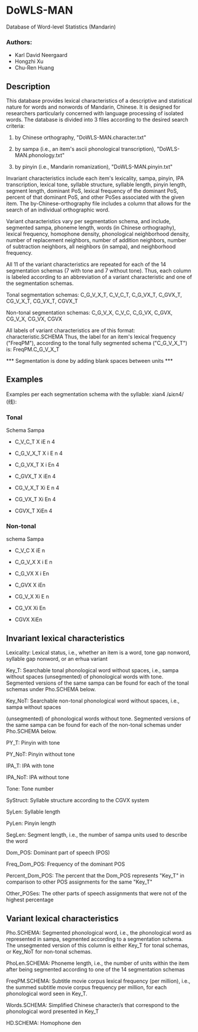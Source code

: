 # DoWLS-MAN
Database of Word-level Statistics (Mandarin) 
### Authors: 
* Karl David Neergaard
* Hongzhi Xu
* Chu-Ren Huang

## Description
This database provides lexical characteristics of a descriptive and statistical nature for words and nonwords of Mandarin, Chinese. It is designed for researchers particularly concerned with language processing of isolated words. The database is divided into 3 files according to the desired search criteria:

1) by Chinese orthography, "DoWLS-MAN.character.txt"

2) by sampa (i.e., an item's ascii phonological transcription), "DoWLS-MAN.phonology.txt"

3) by pinyin (i.e., Mandarin romanization), "DoWLS-MAN.pinyin.txt"

Invariant characteristics include each item's lexicality, sampa, pinyin, IPA transcription, lexical tone, syllable structure, syllable length, pinyin length, segment length, dominant PoS, lexical frequency of the dominant PoS, percent of that dominant PoS, and other PoSes associated with the given item. The by-Chinese-orthography file includes a column that allows for the search of an individual orthographic word.

Variant characteristics vary per segmentation schema, and include, segmented sampa, phoneme length, words (in Chinese orthography), lexical frequency, homophone density, phonological neighborhood density, number of replacement neighbors, number of addition neighbors, number of subtraction neighbors, all neighbors (in sampa), and neighborhood frequency.

All 11 of the variant characteristics are repeated for each of the 14 segmentation schemas (7 with tone and 7 without tone). Thus, each column is labeled according to an abbreviation of a variant characteristic and one of the segmentation schemas.

Tonal segmentation schemas: C_G_V_X_T, C_V_C_T, C_G_VX_T, C_GVX_T, CG_V_X_T, CG_VX_T, CGVX_T

Non-tonal segmentation schemas: C_G_V_X, C_V_C, C_G_VX, C_GVX, CG_V_X, CG_VX, CGVX

All labels of variant characteristics are of this format: characteristic.SCHEMA Thus, the label for an item's lexical frequency ("FreqPM"), according to the tonal fully segmented schema ("C_G_V_X_T") is: FreqPM.C_G_V_X_T

*** Segmentation is done by adding blank spaces between units ***

## Examples 
Examples per each segmentation schema with the syllable: xian4 /ɕiɛn4/ (线): 

### Tonal

Schema Sampa

* C_V_C_T X iE n 4

* C_G_V_X_T X i E n 4

* C_G_VX_T X i En 4

* C_GVX_T X iEn 4

* CG_V_X_T Xi E n 4

* CG_VX_T Xi En 4

* CGVX_T XiEn 4

### Non-tonal

schema Sampa

* C_V_C X iE n

* C_G_V_X X i E n

* C_G_VX X i En

* C_GVX X iEn

* CG_V_X Xi E n

* CG_VX Xi En

* CGVX XiEn


## Invariant lexical characteristics

Lexicality: Lexical status, i.e., whether an item is a word, tone gap nonword, syllable gap nonword, or an erhua variant

Key_T: Searchable tonal phonological word without spaces, i.e., sampa without spaces (unsegmented) of phonological words with tone. Segmented versions of the same sampa can be found for each of the tonal schemas under Pho.SCHEMA below.

Key_NoT: Searchable non-tonal phonological word without spaces, i.e., sampa without spaces

(unsegmented) of phonological words without tone. Segmented versions of the same sampa can be found for each of the non-tonal schemas under Pho.SCHEMA below.

PY_T: Pinyin with tone

PY_NoT: Pinyin without tone

IPA_T: IPA with tone

IPA_NoT: IPA without tone

Tone: Tone number

SyStruct: Syllable structure according to the CGVX system

SyLen: Syllable length

PyLen: Pinyin length

SegLen: Segment length, i.e., the number of sampa units used to describe the word

Dom_POS: Dominant part of speech (POS)

Freq_Dom_POS: Frequency of the dominant POS

Percent_Dom_POS: The percent that the Dom_POS represents "Key_T" in comparison to other POS assignments for the same "Key_T"

Other_POSes: The other parts of speech assignments that were not of the highest percentage


## Variant lexical characteristics

Pho.SCHEMA: Segmented phonological word, i.e., the phonological word as represented in sampa, segmented according to a segmentation schema. The unsegmented version of this column is either Key_T for tonal schemas, or Key_NoT for non-tonal schemas.

PhoLen.SCHEMA: Phoneme length, i.e., the number of units within the item after being segmented according to one of the 14 segmentation schemas

FreqPM.SCHEMA: Subtitle movie corpus lexical frequency (per million), i.e., the summed subtitle movie corpus frequency per million, for each phonological word seen in Key_T.

Words.SCHEMA: Simplified Chinese character/s that correspond to the phonological word presented in Key_T

HD.SCHEMA: Homophone den
